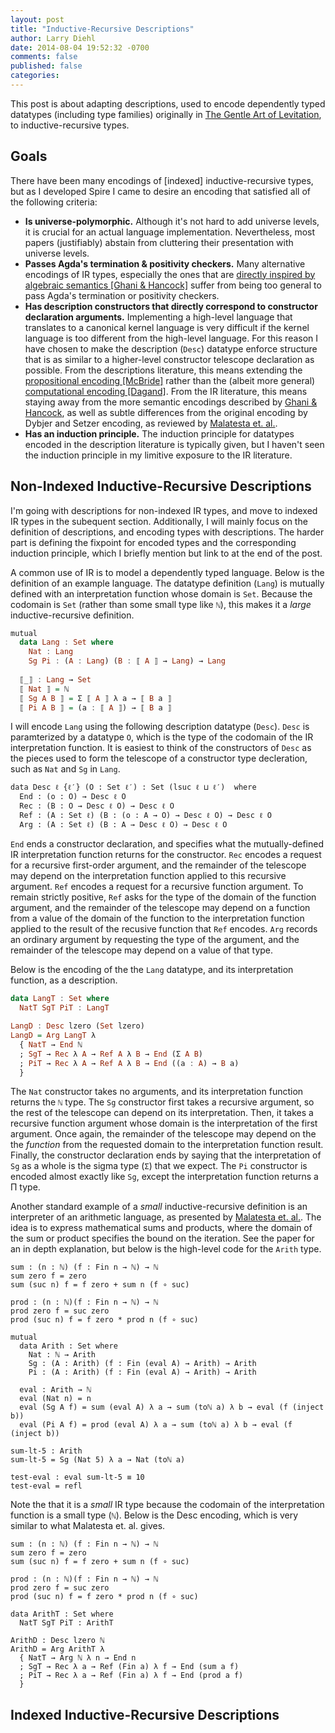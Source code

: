 ```yaml
---
layout: post
title: "Inductive-Recursive Descriptions"
author: Larry Diehl
date: 2014-08-04 19:52:32 -0700
comments: false
published: false
categories: 
---
```


This post is about adapting descriptions, used to encode dependently typed
datatypes (including type families) originally in
[The Gentle Art of Levitation](http://gallium.inria.fr/~pdagand/papers/levitation.pdf),
to inductive-recursive types.

<!-- more -->

## Goals

There have been many encodings of [indexed] inductive-recursive types,
but as I developed Spire I came to desire an encoding that satisfied all
of the following criteria:

* __Is universe-polymorphic.__ Although it's not hard to add universe
levels, it is crucial for an actual language implementation. Nevertheless, most
papers (justifiably) abstain from cluttering their presentation with
universe levels.
* __Passes Agda's termination & positivity checkers.__
Many alternative encodings of IR types, especially the ones that
are
[directly inspired by algebraic semantics [Ghani & Hancock]](https://personal.cis.strath.ac.uk/neil.ghani/papers/ghani-mscs11.pdf)
suffer from being too general to pass Agda's termination or positivity
checkers.
* __Has description constructors that directly correspond to
constructor declaration arguments.__
Implementing a high-level language that translates to a canonical
kernel language is very difficult if the kernel language is too
different from the high-level language. For this reason I have chosen
to make the description (`Desc`) datatype enforce structure that is as
similar to a higher-level constructor telescope declaration as
possible. From the descriptions literature, this means extending the
[propositional encoding [McBride]](https://personal.cis.strath.ac.uk/conor.mcbride/pub/OAAO/Ornament.pdf)
rather than the (albeit more general)
[computational encoding [Dagand]](http://gallium.inria.fr/~pdagand/stuffs/thesis-2011-phd/thesis.pdf).
From the IR literature, this means staying away from the more semantic
encodings described by
[Ghani & Hancock](https://personal.cis.strath.ac.uk/neil.ghani/papers/ghani-mscs11.pdf),
as well as subtle differences from the original encoding by Dybjer and
Setzer encoding, as reviewed by
[Malatesta et. al.](https://personal.cis.strath.ac.uk/conor.mcbride/pub/SmallIR/SmallIR.pdf).
* __Has an induction principle.__
The induction principle for datatypes encoded in the description literature is
typically given, but I haven't seen the induction principle in my
limitive exposure to the IR literature.

## Non-Indexed Inductive-Recursive Descriptions

I'm going with descriptions for non-indexed IR types, and move to
indexed IR types in the subequent section. Additionally, I will mainly
focus on the definition of descriptions, and encoding types with
descriptions. The harder part is defining the fixpoint for encoded types
and the corresponding induction principle, which I briefly mention but
link to at the end of the post.

A common use of IR is to
model a dependently typed language. Below is the definition of an
example language. The datatype definition (`Lang`) is mutually defined
with an interpretation function whose domain is `Set`. Because the
codomain is `Set` (rather than some small type like `ℕ`), this makes
it a _large_ inductive-recursive definition.

```Haskell
mutual
  data Lang : Set where
    Nat : Lang
    Sg Pi : (A : Lang) (B : ⟦ A ⟧ → Lang) → Lang
  
  ⟦_⟧ : Lang → Set
  ⟦ Nat ⟧ = ℕ
  ⟦ Sg A B ⟧ = Σ ⟦ A ⟧ λ a → ⟦ B a ⟧
  ⟦ Pi A B ⟧ = (a : ⟦ A ⟧) → ⟦ B a ⟧
```

I will encode `Lang` using the following description datatype
(`Desc`). `Desc` is paramterized by a datatype `O`, which is the type
of the codomain of the IR interpretation function. 
It is easiest to think of the constructors of `Desc` as the pieces
used to form the telescope of a constructor type decleration, such as
`Nat` and `Sg` in `Lang`.

```
data Desc ℓ {ℓ′} (O : Set ℓ′) : Set (lsuc ℓ ⊔ ℓ′)  where
  End : (o : O) → Desc ℓ O
  Rec : (B : O → Desc ℓ O) → Desc ℓ O
  Ref : (A : Set ℓ) (B : (o : A → O) → Desc ℓ O) → Desc ℓ O
  Arg : (A : Set ℓ) (B : A → Desc ℓ O) → Desc ℓ O
```

`End` ends a constructor declaration, and specifies what the
mutually-defined IR interpretation function returns for the
constructor. `Rec` encodes a request for a recursive first-order
argument, and the remainder of the telescope may depend on the
interpretation function applied to this recursive argument. 
`Ref` encodes a request for a recursive function argument. To remain
strictly positive, `Ref` asks for the type of the domain of the
function argument, and the remainder of the telescope may depend on a
function from a value of the domain of the function to the
interpretation function applied to the result of the recusive function
that `Ref` encodes. 
`Arg` records an ordinary argument by requesting the type of the
argument, and the remainder of the telescope may depend on a value of
that type.

Below is the encoding of the the `Lang` datatype, and its
interpretation function, as a description.

```Haskell
data LangT : Set where
  NatT SgT PiT : LangT

LangD : Desc lzero (Set lzero)
LangD = Arg LangT λ
  { NatT → End ℕ
  ; SgT → Rec λ A → Ref A λ B → End (Σ A B)
  ; PiT → Rec λ A → Ref A λ B → End ((a : A) → B a)
  }
```

The `Nat` constructor takes no arguments, and its interpretation
function returns the `ℕ` type. The `Sg` constructor first takes a
recursive argument, so the rest of the telescope can depend on its
interpretation. Then, it takes a recursive function argument whose
domain is the interpretation of the first argument. Once again, the
remainder of the telescope may depend on the the _function_ from the
requested domain to the interpretation function result. Finally, the
constructor declaration ends by saying that the interpretation of
`Sg` as a whole is the sigma type (`Σ`) that we expect. The `Pi`
constructor is encoded almost exactly like `Sg`, except the
interpretation function returns a Π type.

Another standard example of a _small_ inductive-recursive definition
is an interpreter of an arithmetic language, as presented by
[Malatesta et. al.](https://personal.cis.strath.ac.uk/conor.mcbride/pub/SmallIR/SmallIR.pdf).
The idea is to express mathematical sums and products, where the
domain of the sum or product specifies the bound on the iteration. See
the paper for an in depth explanation, but below is the high-level
code for the `Arith` type.

```
sum : (n : ℕ) (f : Fin n → ℕ) → ℕ
sum zero f = zero
sum (suc n) f = f zero + sum n (f ∘ suc)

prod : (n : ℕ)(f : Fin n → ℕ) → ℕ
prod zero f = suc zero
prod (suc n) f = f zero * prod n (f ∘ suc)

mutual
  data Arith : Set where
    Nat : ℕ → Arith
    Sg : (A : Arith) (f : Fin (eval A) → Arith) → Arith
    Pi : (A : Arith) (f : Fin (eval A) → Arith) → Arith

  eval : Arith → ℕ
  eval (Nat n) = n
  eval (Sg A f) = sum (eval A) λ a → sum (toℕ a) λ b → eval (f (inject b))
  eval (Pi A f) = prod (eval A) λ a → sum (toℕ a) λ b → eval (f (inject b))

sum-lt-5 : Arith
sum-lt-5 = Sg (Nat 5) λ a → Nat (toℕ a)

test-eval : eval sum-lt-5 ≡ 10
test-eval = refl
```

Note the that it is a _small_ IR type because the codomain of the
interpretation function is a small type (`ℕ`). Below is the Desc encoding,
which is very similar to what Malatesta et. al. gives.

```
sum : (n : ℕ) (f : Fin n → ℕ) → ℕ
sum zero f = zero
sum (suc n) f = f zero + sum n (f ∘ suc)

prod : (n : ℕ)(f : Fin n → ℕ) → ℕ
prod zero f = suc zero
prod (suc n) f = f zero * prod n (f ∘ suc)

data ArithT : Set where
  NatT SgT PiT : ArithT

ArithD : Desc lzero ℕ
ArithD = Arg ArithT λ
  { NatT → Arg ℕ λ n → End n
  ; SgT → Rec λ a → Ref (Fin a) λ f → End (sum a f)
  ; PiT → Rec λ a → Ref (Fin a) λ f → End (prod a f)
  }
```


## Indexed Inductive-Recursive Descriptions


